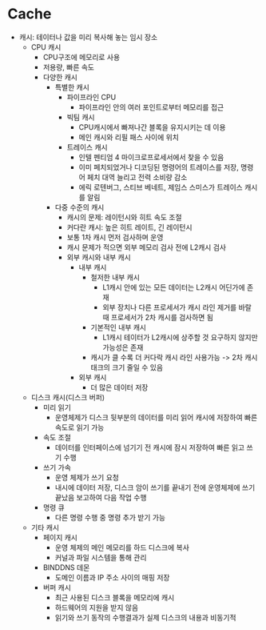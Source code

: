 # Cache
* 캐시: 테이터나 값을 미리 복사해 놓는 임시 장소
  * CPU 캐시
    * CPU구조에 메모리로 사용
    * 저용량, 빠른 속도
    * 다양한 캐시
      * 특별한 캐시
        * 파이프라인 CPU
          * 파이프라인 안의 여러 포인트로부터 메모리를 접근
        * 빅팀 캐시
          * CPU캐시에서 빠져나간 블록을 유지시키는 데 이용
          * 메인 캐시와 리필 패스 사이에 위치
        * 트레이스 캐시
          * 인텔 펜티엄 4 마이크로프로세서에서 찾을 수 있음
          * 이미 페치되었거나 디코딩된 명령어의 트레이스를 저장, 명령어 페치 대역 늘리고 전력 소비량 감소
          * 에릭 로텐버그, 스티브 베네트, 제임스 스미스가 트레이스 캐시를 알림
      * 다중 수준의 캐시
        * 캐시의 문제: 레이턴시와 히트 속도 조절
        * 커다란 캐시: 높은 히트 레이트, 긴 레이턴시
        * 보통 1차 캐시 먼저 검사하며 운영
        * 캐시 문제가 적으면 외부 메모리 검사 전에 L2캐시 검사
        * 외부 캐시와 내부 캐시
          * 내부 캐시
            * 철저한 내부 캐시
              * L1캐시 안에 있는 모든 데이터는 L2캐시 어딘가에 존재
              * 외부 장치나 다른 프로세서가 캐시 라인 제거를 바랄 때 프로세서가 2차 캐시를 검사하면 됨
            * 기본적인 내부 캐시
              * L1캐시 테이터가 L2캐시에 상주할 것 요구하지 않지만 가능성은 존재
            * 캐시가 클 수록 더 커다락 캐시 라인 사용가능 -> 2차 캐시 태크의 크기 줄일 수 있음
          * 외부 캐시
            * 더 많은 데이터 저장
  * 디스크 캐시(디스크 버퍼)
    * 미리 읽기
      * 운영체제가 디스크 뒷부분의 데이터를 미리 읽어 캐시에 저장하여 빠른 속도로 읽기 가능
    * 속도 조절
      * 데이터를 인터페이스에 넘기기 전 캐시에 잠시 저장하여 빠른 읽고 쓰기 수행
    * 쓰기 가속
      * 운영 체제가 쓰기 요청
      * 내시에 데이터 저장, 디스크 암이 쓰기를 끝내기 전에 운영체제에 쓰기 끝났음 보고하여 다음 작업 수행
    * 명령 큐
      * 다른 명령 수행 중 명령 추가 받기 가능
  * 기타 캐시
    * 페이지 캐시
      * 운영 체제의 메인 메모리를 하드 디스크에 복사
      * 커널과 파일 시스템을 통해 관리
    * BINDDNS 데몬
      * 도메인 이름과 IP 주소 사이의 매핑 저장
    * 버퍼 캐시
      * 최근 사용된 디스크 블록을 메모리에 캐시
      * 하드웨어의 지원을 받지 않음
      * 읽기와 쓰기 동작의 수행결과가 실제 디스크의 내용과 비동기적
